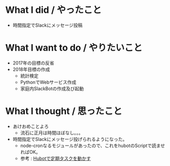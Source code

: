 # What I did / やったこと
- 時間指定でSlackにメッセージ投稿

# What I want to do / やりたいこと
- 2017年の目標の反省
- 2018年目標の作成
  - 統計検定
  - PythonでWebサービス作成
  - 家庭内SlackBotの作成及び起動

# What I thought / 思ったこと
- あけおめことよろ
  - 流石に正月は時間ほぼなし。。。
- 時間指定でSlackにメッセージ投げられるようになった。
  - node-cronなるモジュールがあったので、これをhubotのScriptで読ませればOK。
  - 参考 : [Hubotで定期タスクを動かす](https://qiita.com/mats116/items/0164b37ffaa90f03f2a0)

